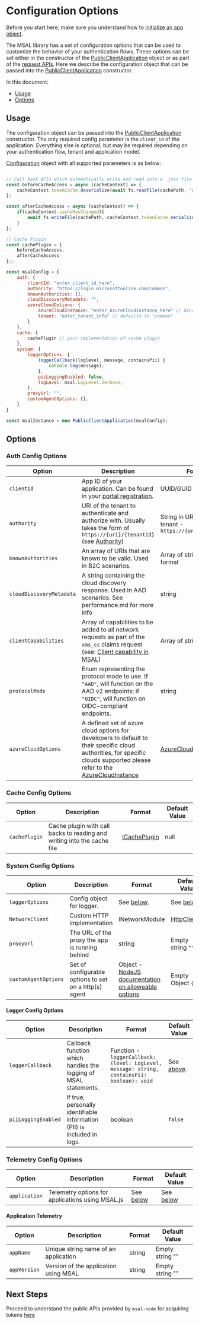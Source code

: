 # Configuration Options

Before you start here, make sure you understand how to [initialize an app object](./initialize-public-client-application.md).

The MSAL library has a set of configuration options that can be used to customize the behavior of your authentication flows. These options can be set either in the constructor of the [PublicClientApplication](https://azuread.github.io/microsoft-authentication-library-for-js/ref/classes/_azure_msal_node.publicclientapplication.html) object or as part of the [request APIs](../../msal-common/docs/request.md). Here we describe the configuration object that can be passed into the [PublicClientApplication](https://azuread.github.io/microsoft-authentication-library-for-js/ref/classes/_azure_msal_node.publicclientapplication.html) constructor.

In this document:
- [Usage](#usage)
- [Options](#options)

## Usage

The configuration object can be passed into the [PublicClientApplication](https://azuread.github.io/microsoft-authentication-library-for-js/ref/classes/_azure_msal_node.publicclientapplication.html) constructor. The only required config parameter is the `client_id` of the application. Everything else is optional, but may be required depending on your authentication flow, tenant and application model.

[Configuration](https://azuread.github.io/microsoft-authentication-library-for-js/ref/modules/_azure_msal_node.html#configuration) object with all supported parameters is as below:

```javascript

// Call back APIs which automatically write and read into a .json file - example implementation
const beforeCacheAccess = async (cacheContext) => {
    cacheContext.tokenCache.deserialize(await fs.readFile(cachePath, "utf-8"));
};

const afterCacheAccess = async (cacheContext) => {
    if(cacheContext.cacheHasChanged){
        await fs.writeFile(cachePath, cacheContext.tokenCache.serialize());
    }
};

// Cache Plugin
const cachePlugin = {
    beforeCacheAccess,
    afterCacheAccess
};;

const msalConfig = {
    auth: {
        clientId: "enter_client_id_here",
        authority: "https://login.microsoftonline.com/common",
        knownAuthorities: [],
        cloudDiscoveryMetadata: "",
        azureCloudOptions: {
            azureCloudInstance: "enter_AzureCloudInstance_here" // AzureCloudInstance enum is exported as a "type",
            tenant: "enter_tenant_info" // defaults to "common"
        }
    },
    cache: {
        cachePlugin // your implementation of cache plugin
    },
    system: {
        loggerOptions: {
            loggerCallback(loglevel, message, containsPii) {
                console.log(message);
            },
            piiLoggingEnabled: false,
            logLevel: msal.LogLevel.Verbose,
        },
        proxyUrl: "",
        customAgentOptions: {},
    }
}

const msalInstance = new PublicClientApplication(msalConfig);
```

## Options

### Auth Config Options
| Option | Description | Format | Default Value |
| ------ | ----------- | ------ | ------------- |
| `clientId` | App ID of your application. Can be found in your [portal registration](../README.md#prerequisites). | UUID/GUID | None. This parameter is required in order for MSAL to perform any actions. |
| `authority` | URI of the tenant to authenticate and authorize with. Usually takes the form of `https://{uri}/{tenantid}` (see [Authority](../../msal-common/docs/authority.md)) | String in URI format with tenant - `https://{uri}/{tenantid}` | `https://login.microsoftonline.com/common` |
| `knownAuthorities` | An array of URIs that are known to be valid. Used in B2C scenarios. | Array of strings in URI format | Empty array `[]` |
| `cloudDiscoveryMetadata` | A string containing the cloud discovery response. Used in AAD scenarios. See performance.md for more info | string | Empty string `""` |
| `clientCapabilities` | Array of capabilities to be added to all network requests as part of the `xms_cc` claims request (see: [Client capability in MSAL](../../msal-common/docs/client-capability.md)) | Array of strings | [] |
| `protocolMode` | Enum representing the protocol mode to use. If `"AAD"`, will function on the AAD v2 endpoints; if `"OIDC"`, will function on OIDC-compliant endpoints. | string | `"AAD"` |
| `azureCloudOptions` | A defined set of azure cloud options for developers to default to their specific cloud authorities, for specific clouds supported please refer to the [AzureCloudInstance](https://aka.ms/msaljs/azure_cloud_instance) | [AzureCloudOptions](https://azuread.github.io/microsoft-authentication-library-for-js/ref/modules/_azure_msal_common.html#azurecloudoptions) | [AzureCloudInstance.None](https://aka.ms/msaljs/azure_cloud_instance)

### Cache Config Options
| Option | Description | Format | Default Value |
| ------ | ----------- | ------ | ------------- |
| `cachePlugin` | Cache plugin with call backs to reading and writing into the cache file| [ICachePlugin](https://azuread.github.io/microsoft-authentication-library-for-js/ref/modules/_azure_msal_node.html#icacheplugin) | null

### System Config Options
| Option | Description | Format | Default Value |
| ------ | ----------- | ------ | ------------- |
| `loggerOptions` | Config object for logger. | See [below](#logger-config-options). | See [below](#logger-config-options). |
| `NetworkClient` | Custom HTTP implementation | INetworkModule | [HttpClient.ts](https://github.com/AzureAD/microsoft-authentication-library-for-js/blob/dev/lib/msal-node/src/network/HttpClient.ts) |
| `proxyUrl` | The URL of the proxy the app is running behind | string | Empty string `""` |
| `customAgentOptions` | Set of configurable options to set on a http(s) agent | Object - [NodeJS documentation on alloweable options](https://nodejs.org/docs/latest-v16.x/api/http.html#new-agentoptions) | Empty Object `{}` |

#### Logger Config Options
| Option | Description | Format | Default Value |
| ------ | ----------- | ------ | ------------- |
| `loggerCallback` | Callback function which handles the logging of MSAL statements. | Function - `loggerCallback: (level: LogLevel, message: string, containsPii: boolean): void` | See [above](#using-the-config-object). |
| `piiLoggingEnabled` | If true, personally identifiable information (PII) is included in logs. | boolean | `false` |

### Telemetry Config Options

| Option | Description | Format | Default Value |
| ------ | ----------- | ------ | ------------- |
| `application` | Telemetry options for applications using MSAL.js | See [below](#application-telemetry) | See [below](#application-telemetry) |

#### Application Telemetry

| Option | Description | Format | Default Value |
| ------ | ----------- | ------ | ------------- |
| `appName` | Unique string name of an application | string | Empty string "" |
| `appVersion` | Version of the application using MSAL | string | Empty string "" |

## Next Steps
Proceed to understand the public APIs provided by `msal-node` for acquiring tokens [here](../../msal-common/docs/request.md)
